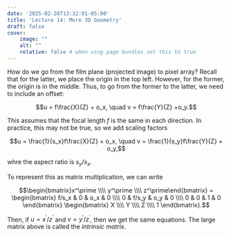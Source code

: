 ```yaml
---
date: '2025-02-28T13:32:01-05:00'
title: 'Lecture 14: More 3D Geometry'
draft: false
cover:
    image: ""
    alt: ""
    relative: false # when usng page bundles set this to true
---
```


How do we go from the film plane (projected image) to pixel array? Recall that for the latter, we place the origin in the top left. However, for the former, the origin is in the middle. Thus, to go from the former to the latter, we need to include an offset:

$$u = f\frac{X}{Z} + o_x, \quad v = f\frac{Y}{Z} +o_y.$$

This assumes that the focal length $f$ is the same in each direction. In practice, this may not be true, so we add scaling factors

$$u = \frac{1}{s_x}f\frac{X}{Z} + o_x, \quad v = \frac{1}{s_y}f\frac{Y}{Z} + o_y,$$

whre the aspect ratio is $s_y/s_x$.

To represent this as matrix multiplication, we can write

$$\begin{bmatrix}x^\prime \\\\ y^\prime \\\\ z^\prime\end{bmatrix} = \begin{bmatrix}
f/s_x & 0 & o_x & 0 \\\\
0 & f/s_y & o_y & 0 \\\\
0 & 0 & 1 & 0
\end{bmatrix} \begin{bmatrix}
X \\\\ Y \\\\ Z \\\\ 1
\end{bmatrix}.$$

Then, if $u = x^\prime/z^\prime$ and $v = y^\prime/z^\prime$, then we get the same equations. The large matrix above is called the *intrinsic matrix*.